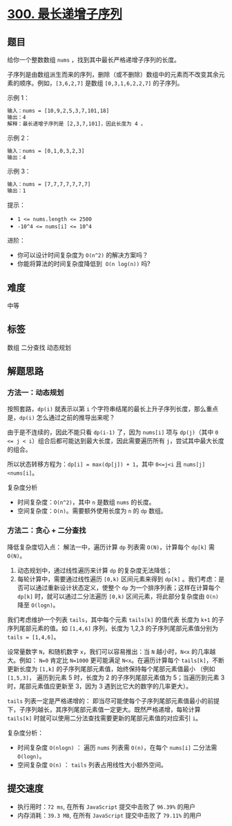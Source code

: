 # [300. 最长递增子序列](https://leetcode-cn.com/problems/longest-increasing-subsequence/)

## 题目

给你一个整数数组 `nums` ，找到其中最长严格递增子序列的长度。

子序列是由数组派生而来的序列，删除（或不删除）数组中的元素而不改变其余元素的顺序。例如，`[3,6,2,7]` 是数组 `[0,3,1,6,2,2,7]` 的子序列。

示例 1：

```txt
输入：nums = [10,9,2,5,3,7,101,18]
输出：4
解释：最长递增子序列是 [2,3,7,101]，因此长度为 4 。
```

示例 2：

```txt
输入：nums = [0,1,0,3,2,3]
输出：4
```

示例 3：

```txt
输入：nums = [7,7,7,7,7,7,7]
输出：1
```

提示：

- `1 <= nums.length <= 2500`
- `-10^4 <= nums[i] <= 10^4`

进阶：

- 你可以设计时间复杂度为 `O(n^2)` 的解决方案吗？
- 你能将算法的时间复杂度降低到  `O(n log(n))` 吗?

## 难度

中等

## 标签

数组 二分查找 动态规划

## 解题思路

### 方法一：动态规划

按照套路，`dp(i)` 就表示以第 `i` 个字符串结尾的最长上升子序列长度，那么重点是，`dp(i)` 怎么通过之前的推导出来呢？

由于是不连续的，因此不能只看 `dp(i-1)` 了，因为 `nums[i]` 项与 `dp(j)`（其中 `0 <= j < i`）组合后都可能达到最大长度，因此需要遍历所有 `j`，尝试其中最大长度的组合。

所以状态转移方程为：`dp[i] = max(dp[j]) + 1`，其中 `0<=j<i` 且 `nums[j]<nums[i]`。

复杂度分析

- 时间复杂度：`O(n^2)`，其中 `n` 是数组 `nums` 的长度。
- 空间复杂度：`O(n)`。需要额外使用长度为 `n` 的 `dp` 数组。

### 方法二：贪心 + 二分查找

降低复杂度切入点： 解法一中，遍历计算 `dp` 列表需 `O(N)`，计算每个 `dp[k]` 需 `O(N)`。

1. 动态规划中，通过线性遍历来计算 `dp` 的复杂度无法降低；
2. 每轮计算中，需要通过线性遍历 `[0,k)` 区间元素来得到 `dp[k]` 。我们考虑：是否可以通过重新设计状态定义，使整个 `dp` 为一个排序列表；这样在计算每个 `dp[k]` 时，就可以通过二分法遍历 `[0,k)` 区间元素，将此部分复杂度由 `O(n)` 降至 `O(logn)`。

我们考虑维护一个列表 `tails`，其中每个元素 `tails[k]` 的值代表 长度为 `k+1` 的子序列尾部元素的值。如 `[1,4,6]` 序列，长度为 1,2,3 的子序列尾部元素值分别为 `tails = [1,4,6]`。

设常量数字 `N`，和随机数字 `x`，我们可以容易推出：当 `N` 越小时，`N<x` 的几率越大。例如： `N=0` 肯定比 `N=1000` 更可能满足 `N<x`。在遍历计算每个 `tails[k]`，不断更新长度为 `[1,k]` 的子序列尾部元素值，始终保持每个尾部元素值最小 （例如 `[1,5,3]`， 遍历到元素 5 时，长度为 2 的子序列尾部元素值为 5；当遍历到元素 3 时，尾部元素值应更新至 3，因为 3 遇到比它大的数字的几率更大）。

`tails` 列表一定是严格递增的： 即当尽可能使每个子序列尾部元素值最小的前提下，子序列越长，其序列尾部元素值一定更大。既然严格递增，每轮计算 `tails[k]` 时就可以使用二分法查找需要更新的尾部元素值的对应索引 `i`。

复杂度分析：

- 时间复杂度 `O(nlogn)` ： 遍历 `nums` 列表需 `O(n)`，在每个 `nums[i]` 二分法需 `O(logn)`。
- 空间复杂度 `O(n)` ： `tails` 列表占用线性大小额外空间。

## 提交速度

- 执行用时：`72 ms`, 在所有 `JavaScript` 提交中击败了 `96.39%` 的用户
- 内存消耗：`39.3 MB`, 在所有 `JavaScript` 提交中击败了 `79.11%` 的用户

